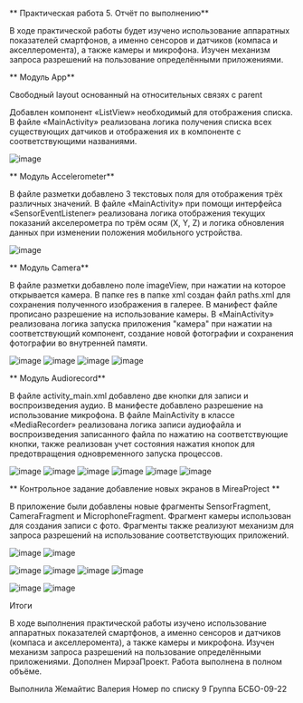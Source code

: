 **  Практическая работа 5. Отчёт по выполнению**

В ходе практической работы будет изучено использование аппаратных показателей смартфонов, а именно сенсоров и датчиков (компаса и акселлеромента), а также камеры и микрофона. Изучен механизм запроса разрешений на пользование определёнными приложениями.

**  Модуль App**

Свободный layout основанный на относительных связях с parent

Добавлен компонент «ListView» необходимый для отображения списка. В файле «MainActivity» реализована логика получения списка всех существующих датчиков и отображения их в компоненте с соответствующими названиями.

![image](https://github.com/user-attachments/assets/5400f2f2-b8de-4bda-b7b3-eb1e733d9df2)

**  Модуль Accelerometer**

В файле разметки добавлено 3 текстовых поля для отображения трёх различных значений. В файле «MainActivity» при помощи интерфейса «SensorEventListener» реализована логика отображения текущих показаний акселерометра по трём осям (X, Y, Z) и логика обновления данных при изменении положения мобильного устройства.

![image](https://github.com/user-attachments/assets/63326f1d-1dd8-4ad5-96c9-9233d3068cc5)

**  Модуль Camera**

В файле разметки добавлено поле imageView, при нажатии на которое открывается камера. В папке res в папке xml создан файл paths.xml для сохранения полученного изображения в галерее. В манифест файле прописано разрешение на использование камеры. В «MainActivity» реализована логика запуска приложения "камера" при нажатии на соответствующий компонент, создание новой фотографии и сохранения фотографии во внутренней памяти.

![image](https://github.com/user-attachments/assets/13829d20-9b3c-44df-b478-e693ca975840) ![image](https://github.com/user-attachments/assets/711a6656-e1a8-49a0-805b-c2b572a98de0)
![image](https://github.com/user-attachments/assets/a4a7fb31-e603-4796-9e4c-ce116b66a557) ![image](https://github.com/user-attachments/assets/51b8269a-1589-46c5-8ec6-5412985a5390)

**  Модуль Audiorecord**

В файле activity_main.xml добавлено две кнопки для записи и воспроизведения аудио. В манифестe добавлено разрешение на использование микрофона. В файле MainActivity в классе «MediaRecorder» реализована логика записи аудиофайла и воспроизведения записанного файла по нажатию на соответствующие кнопки, также реализован учет состояния нажатия кнопок для предотвращения одновременного запуска процессов.

![image](https://github.com/user-attachments/assets/53f5979e-55d5-4523-9c7a-8e81905474c2) ![image](https://github.com/user-attachments/assets/466af420-0751-42ac-bfab-87c40f0d0053)
![image](https://github.com/user-attachments/assets/60135940-896d-4677-8aa4-e0bc8cffdc06) ![image](https://github.com/user-attachments/assets/95ff01d3-e489-4038-9f94-f258f6ca0f1e)
![image](https://github.com/user-attachments/assets/3b3b526c-6f59-4ede-aa5e-8d4357b6f622) ![image](https://github.com/user-attachments/assets/5d4a06c3-6459-46ef-9b7b-e8715cce3d2e)





**  Контрольное задание добавление новых экранов в MireaProject **

В приложение были добавлены новые фрагменты SensorFragment, CameraFragment и MicrophoneFragment. Фрагмент камеры использован для создания записи с фото. Фрагменты также реализуют механизм для запроса разрешений на использование соответствующих приложений.

![image](https://github.com/user-attachments/assets/4c20c36d-9dc4-4baa-bf0e-9b2e47b6dd96) ![image](https://github.com/user-attachments/assets/01c6f951-39e4-4a72-8f7f-f69349e0a859)

![image](https://github.com/user-attachments/assets/c609c377-81ad-496b-8cc3-ccac62357870) ![image](https://github.com/user-attachments/assets/e5170bfb-2983-440d-842e-13a4b7d0e546)
![image](https://github.com/user-attachments/assets/ab06567a-b87e-492d-8109-2dccdb14bfd4) ![image](https://github.com/user-attachments/assets/30c233fb-1260-42a7-9d48-32b50b1d6df8)

![image](https://github.com/user-attachments/assets/47d4659a-8d88-4818-b895-6d98bc2f767c) ![image](https://github.com/user-attachments/assets/9925e88a-0b5b-46e1-9f0a-8e011a990287)




Итоги

В ходе выполнения практической работы изучено использование аппаратных показателей смартфонов, а именно сенсоров и датчиков (компаса и акселлеромента), а также камеры и микрофона. Изучен механизм запроса разрешений на пользование определёнными приложениями. Дополнен МирэаПроект. Работа выполнена в полном объёме.

Выполнила Жемайтис Валерия
Номер по списку 9
Группа БСБО-09-22
